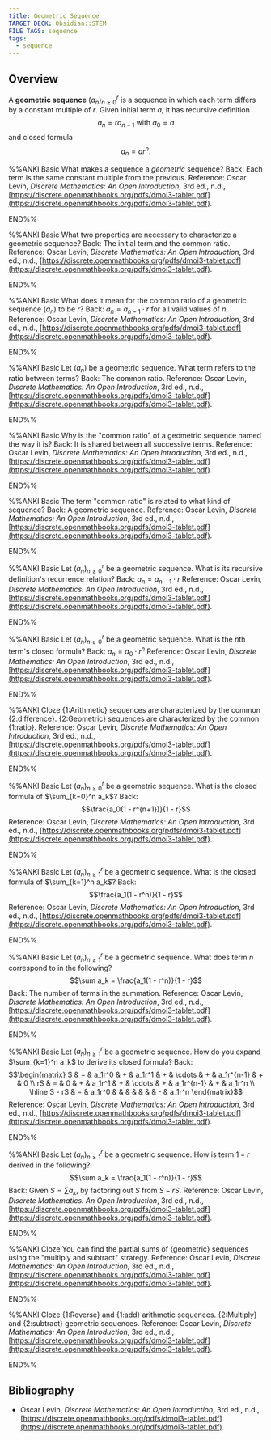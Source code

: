 ```yaml
---
title: Geometric Sequence
TARGET DECK: Obsidian::STEM
FILE TAGS: sequence
tags:
  - sequence
---
```


## Overview

A **geometric sequence** $(a_n)_{n \geq 0}^r$ is a sequence in which each term differs by a constant multiple of $r$. Given initial term $a$, it has recursive definition $$a_n = ra_{n-1} \text{ with } a_0 = a$$ and closed formula $$a_n = ar^n.$$

%%ANKI
Basic
What makes a sequence a *geometric* sequence?
Back: Each term is the same constant multiple from the previous.
Reference: Oscar Levin, *Discrete Mathematics: An Open Introduction*, 3rd ed., n.d., [https://discrete.openmathbooks.org/pdfs/dmoi3-tablet.pdf](https://discrete.openmathbooks.org/pdfs/dmoi3-tablet.pdf).
<!--ID: 1709664600144-->
END%%

%%ANKI
Basic
What two properties are necessary to characterize a geometric sequence?
Back: The initial term and the common ratio.
Reference: Oscar Levin, *Discrete Mathematics: An Open Introduction*, 3rd ed., n.d., [https://discrete.openmathbooks.org/pdfs/dmoi3-tablet.pdf](https://discrete.openmathbooks.org/pdfs/dmoi3-tablet.pdf).
<!--ID: 1709664600147-->
END%%

%%ANKI
Basic
What does it mean for the common ratio of a geometric sequence $(a_n)$ to be $r$?
Back: $a_n = a_{n-1} \cdot r$ for all valid values of $n$.
Reference: Oscar Levin, *Discrete Mathematics: An Open Introduction*, 3rd ed., n.d., [https://discrete.openmathbooks.org/pdfs/dmoi3-tablet.pdf](https://discrete.openmathbooks.org/pdfs/dmoi3-tablet.pdf).
<!--ID: 1709664600149-->
END%%

%%ANKI
Basic
Let $(a_n)$ be a geometric sequence. What term refers to the ratio between terms?
Back: The common ratio.
Reference: Oscar Levin, *Discrete Mathematics: An Open Introduction*, 3rd ed., n.d., [https://discrete.openmathbooks.org/pdfs/dmoi3-tablet.pdf](https://discrete.openmathbooks.org/pdfs/dmoi3-tablet.pdf).
<!--ID: 1709664600151-->
END%%

%%ANKI
Basic
Why is the "common ratio" of a geometric sequence named the way it is?
Back: It is shared between all successive terms.
Reference: Oscar Levin, *Discrete Mathematics: An Open Introduction*, 3rd ed., n.d., [https://discrete.openmathbooks.org/pdfs/dmoi3-tablet.pdf](https://discrete.openmathbooks.org/pdfs/dmoi3-tablet.pdf).
<!--ID: 1709664600152-->
END%%

%%ANKI
Basic
The term "common ratio" is related to what kind of sequence?
Back: A geometric sequence.
Reference: Oscar Levin, *Discrete Mathematics: An Open Introduction*, 3rd ed., n.d., [https://discrete.openmathbooks.org/pdfs/dmoi3-tablet.pdf](https://discrete.openmathbooks.org/pdfs/dmoi3-tablet.pdf).
<!--ID: 1709664600153-->
END%%

%%ANKI
Basic
Let $(a_n)_{n \geq 0}^r$ be a geometric sequence. What is its recursive definition's recurrence relation?
Back: $a_n = a_{n-1} \cdot r$
Reference: Oscar Levin, *Discrete Mathematics: An Open Introduction*, 3rd ed., n.d., [https://discrete.openmathbooks.org/pdfs/dmoi3-tablet.pdf](https://discrete.openmathbooks.org/pdfs/dmoi3-tablet.pdf).
<!--ID: 1709664600155-->
END%%

%%ANKI
Basic
Let $(a_n)_{n \geq 0}^r$ be a geometric sequence. What is the $n$th term's closed formula?
Back: $a_n = a_0 \cdot r^n$
Reference: Oscar Levin, *Discrete Mathematics: An Open Introduction*, 3rd ed., n.d., [https://discrete.openmathbooks.org/pdfs/dmoi3-tablet.pdf](https://discrete.openmathbooks.org/pdfs/dmoi3-tablet.pdf).
<!--ID: 1709664600156-->
END%%

%%ANKI
Cloze
{1:Arithmetic} sequences are characterized by the common {2:difference}. {2:Geometric} sequences are characterized by the common {1:ratio}.
Reference: Oscar Levin, *Discrete Mathematics: An Open Introduction*, 3rd ed., n.d., [https://discrete.openmathbooks.org/pdfs/dmoi3-tablet.pdf](https://discrete.openmathbooks.org/pdfs/dmoi3-tablet.pdf).
<!--ID: 1709664600158-->
END%%

%%ANKI
Basic
Let $(a_n)_{n \geq 0}^r$ be a geometric sequence. What is the closed formula of $\sum_{k=0}^n a_k$?
Back: $$\frac{a_0(1 - r^{n+1})}{1 - r}$$
Reference: Oscar Levin, *Discrete Mathematics: An Open Introduction*, 3rd ed., n.d., [https://discrete.openmathbooks.org/pdfs/dmoi3-tablet.pdf](https://discrete.openmathbooks.org/pdfs/dmoi3-tablet.pdf).
<!--ID: 1709666305433-->
END%%

%%ANKI
Basic
Let $(a_n)_{n \geq 1}^r$ be a geometric sequence. What is the closed formula of $\sum_{k=1}^n a_k$?
Back: $$\frac{a_1(1 - r^n)}{1 - r}$$
Reference: Oscar Levin, *Discrete Mathematics: An Open Introduction*, 3rd ed., n.d., [https://discrete.openmathbooks.org/pdfs/dmoi3-tablet.pdf](https://discrete.openmathbooks.org/pdfs/dmoi3-tablet.pdf).
<!--ID: 1709666305436-->
END%%

%%ANKI
Basic
Let $(a_n)_{n \geq 1}^r$ be a geometric sequence. What does term $n$ correspond to in the following? $$\sum a_k = \frac{a_1(1 - r^n)}{1 - r}$$
Back: The number of terms in the summation.
Reference: Oscar Levin, *Discrete Mathematics: An Open Introduction*, 3rd ed., n.d., [https://discrete.openmathbooks.org/pdfs/dmoi3-tablet.pdf](https://discrete.openmathbooks.org/pdfs/dmoi3-tablet.pdf).
<!--ID: 1709666305438-->
END%%

%%ANKI
Basic
Let $(a_n)_{n \geq 1}^r$ be a geometric sequence. How do you expand $\sum_{k=1}^n a_k$ to derive its closed formula?
Back:
$$\begin{matrix}
S & = & a_1r^0 & + & a_1r^1 & + & \cdots & + & a_1r^{n-1} & + & 0 \\
rS & = & 0 & + & a_1r^1 & + & \cdots & + & a_1r^{n-1} & + & a_1r^n \\
\hline
S - rS & = & a_1r^0 & & & & & & & - & a_1r^n 
\end{matrix}$$
Reference: Oscar Levin, *Discrete Mathematics: An Open Introduction*, 3rd ed., n.d., [https://discrete.openmathbooks.org/pdfs/dmoi3-tablet.pdf](https://discrete.openmathbooks.org/pdfs/dmoi3-tablet.pdf).
<!--ID: 1709666305441-->
END%%

%%ANKI
Basic
Let $(a_n)_{n \geq 1}^r$ be a geometric sequence. How is term $1 - r$ derived in the following? $$\sum a_k = \frac{a_1(1 - r^n)}{1 - r}$$
Back: Given $S = \sum a_k$, by factoring out $S$ from $S - rS$.
Reference: Oscar Levin, *Discrete Mathematics: An Open Introduction*, 3rd ed., n.d., [https://discrete.openmathbooks.org/pdfs/dmoi3-tablet.pdf](https://discrete.openmathbooks.org/pdfs/dmoi3-tablet.pdf).
<!--ID: 1709666356524-->
END%%

%%ANKI
Cloze
You can find the partial sums of {geometric} sequences using the "multiply and subtract" strategy.
Reference: Oscar Levin, *Discrete Mathematics: An Open Introduction*, 3rd ed., n.d., [https://discrete.openmathbooks.org/pdfs/dmoi3-tablet.pdf](https://discrete.openmathbooks.org/pdfs/dmoi3-tablet.pdf).
<!--ID: 1709666305444-->
END%%

%%ANKI
Cloze
{1:Reverse} and {1:add} arithmetic sequences. {2:Multiply} and {2:subtract} geometric sequences.
Reference: Oscar Levin, *Discrete Mathematics: An Open Introduction*, 3rd ed., n.d., [https://discrete.openmathbooks.org/pdfs/dmoi3-tablet.pdf](https://discrete.openmathbooks.org/pdfs/dmoi3-tablet.pdf).
<!--ID: 1709666305447-->
END%%

## Bibliography

* Oscar Levin, *Discrete Mathematics: An Open Introduction*, 3rd ed., n.d., [https://discrete.openmathbooks.org/pdfs/dmoi3-tablet.pdf](https://discrete.openmathbooks.org/pdfs/dmoi3-tablet.pdf).